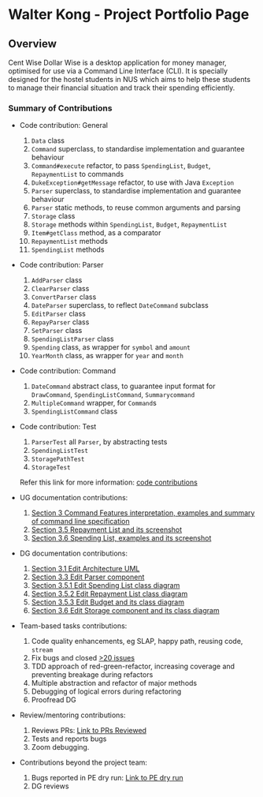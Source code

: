 # Walter Kong - Project Portfolio Page

## Overview
Cent Wise Dollar Wise is a desktop application for money manager, optimised for use via a Command Line Interface (CLI). 
It is specially designed for the hostel students in NUS which aims to help these students to manage their 
financial situation and track their spending efficiently. 

### Summary of Contributions
* Code contribution: General
  1. `Data` class
  1. `Command` superclass, to standardise implementation and guarantee behaviour
  1. `Command#execute` refactor, to pass `SpendingList`, `Budget`, `RepaymentList` to commands
  1. `DukeException#getMessage` refactor, to use with Java `Exception`
  1. `Parser` superclass, to standardise implementation and guarantee behaviour
  1. `Parser` static methods, to reuse common arguments and parsing
  1. `Storage` class
  1. `Storage` methods within `SpendingList`, `Budget`, `RepaymentList`
  1. `Item#getClass` method, as a comparator
  1. `RepaymentList` methods
  1. `SpendingList` methods
  
* Code contribution: Parser
  1. `AddParser` class
  1. `ClearParser` class
  1. `ConvertParser` class
  1. `DateParser` superclass, to reflect `DateCommand` subclass
  1. `EditParser` class
  1. `RepayParser` class
  1. `SetParser` class
  1. `SpendingListParser` class
  1. `Spending` class, as wrapper for `symbol` and `amount`
  1. `YearMonth` class, as wrapper for `year` and `month`

* Code contribution: Command
  1. `DateCommand` abstract class, to guarantee input format for `DrawCommand`, `SpendingListCommand`, `Summarycommand`
  1. `MultipleCommand` wrapper, for `Command`s
  1. `SpendingListCommand` class
  
* Code contribution: Test
  1. `ParserTest` all `Parser`, by abstracting tests
  1. `SpendingListTest`
  1. `StoragePathTest`
  1. `StorageTest`
  
  Refer this link for more information: 
  [code contributions](https://nus-cs2113-ay2021s1.github.io/tp-dashboard/#breakdown=true&search=k-walter&sort=groupTitle&sortWithin=title&since=2020-09-27&timeframe=commit&mergegroup=&groupSelect=groupByRepos&checkedFileTypes=docs~functional-code~test-code~other&tabOpen=true&tabType=authorship&tabAuthor=k-walter&tabRepo=AY2021S1-CS2113T-F14-2%2Ftp%5Bmaster%5D&authorshipIsMergeGroup=false&authorshipFileTypes=functional-code~test-code~other)

* UG documentation contributions:
  1. [Section 3 Command Features interpretation, examples and summary of command line specification](https://github.com/AY2021S1-CS2113T-F14-2/tp/blob/master/docs/UserGuide.md#3-command-features)
  1. [Section 3.5 Repayment List and its screenshot](https://github.com/AY2021S1-CS2113T-F14-2/tp/blob/master/docs/UserGuide.md#35-viewing-repayment-list-summary-repayment-list)
  1. [Section 3.6 Spending List, examples and its screenshot](https://github.com/AY2021S1-CS2113T-F14-2/tp/blob/master/docs/UserGuide.md#36-viewing-spending-list-summary-spending-list)
  
* DG documentation contributions:
  1. [Section 3.1 Edit Architecture UML](https://github.com/AY2021S1-CS2113T-F14-2/tp/blob/master/docs/DeveloperGuide.md#31-architecture)
  1. [Section 3.3 Edit Parser component](https://github.com/AY2021S1-CS2113T-F14-2/tp/blob/master/docs/DeveloperGuide.md#33-parser-component)
  1. [Section 3.5.1 Edit Spending List class diagram](https://github.com/AY2021S1-CS2113T-F14-2/tp/blob/master/docs/DeveloperGuide.md#351-spending-list)
  1. [Section 3.5.2 Edit Repayment List class diagram](https://github.com/AY2021S1-CS2113T-F14-2/tp/blob/master/docs/DeveloperGuide.md#352-repayment-list)
  1. [Section 3.5.3 Edit Budget and its class diagram](https://github.com/AY2021S1-CS2113T-F14-2/tp/blob/master/docs/DeveloperGuide.md#353-budget)
  1. [Section 3.6 Edit Storage component and its class diagram](https://github.com/AY2021S1-CS2113T-F14-2/tp/blob/master/docs/DeveloperGuide.md#36-storage-component)
  
* Team-based tasks contributions:
  1. Code quality enhancements, eg SLAP, happy path, reusing code, `stream`
  1. Fix bugs and closed [>20 issues](https://github.com/AY2021S1-CS2113T-F14-2/tp/issues?q=is%3Aclosed+is%3Aissue+assignee%3Ak-walter+)
  1. TDD approach of red-green-refactor, increasing coverage and preventing breakage during refactors
  1. Multiple abstraction and refactor of major methods
  1. Debugging of logical errors during refactoring
  1. Proofread DG

* Review/mentoring contributions:
  1. Reviews PRs: [Link to PRs Reviewed](https://github.com/AY2021S1-CS2113T-F14-2/tp/pulls?q=is%3Apr+reviewed-by%3Ak-walter+)
  1. Tests and reports bugs
  1. Zoom debugging.

* Contributions beyond the project team:
  1. Bugs reported in PE dry run: [Link to PE dry run](https://github.com/k-walter/ped/issues) 
  2. DG reviews